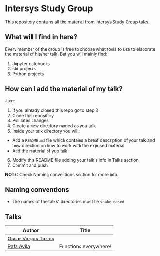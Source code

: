 # Intersys Study Group

This repository contains all the material from Intersys Study Group talks.

## What will I find in here?

Every member of the group is free to choose what tools to use to elaborate the material of his/her talk. But you will mainly find:

1. Jupyter notebooks
2. sbt projects
3. Python projects

## How can I add the material of my talk?

Just:

1. If you already cloned this repo go to step 3
2. Clone this repository
3. Pull lates changes
4. Create a new directory named as you talk
5. Inside your talk directory you will:
  - Add a `README.md` file which contains a breaf description of your talk and how direction on how to work with the exposed material
  - Add the material of yuo talk
6. Modify this README file adding your talk's info in Talks section
7. Commit and push!

__NOTE:__ Check Naming conventions section for more info.

## Naming conventions

- The names of the talks' directories must be `snake_cased`

## Talks

| Author                                                        |Title                                                         |
| --------------------------------------------------------------|--------------------------------------------------------------|
| [Oscar Vargas Torres](https://twitter.com/oscarvarto?lang=en) |                                                              |
| [Rafa Avila](https://twitter.com/AvimRafa)                    | Functions everywhere!                                        |

